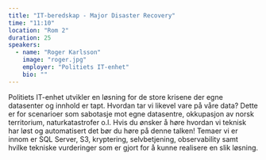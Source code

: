 ```yaml
---
title: "IT-beredskap - Major Disaster Recovery"
time: "11:10"
location: "Rom 2"
duration: 25
speakers:
  - name: "Roger Karlsson"
    image: "roger.jpg"
    employer: "Politiets IT-enhet"
    bio: ""
---
```


Politiets IT-enhet utvikler en løsning for de store krisene der egne datasenter og innhold er tapt. Hvordan tar vi likevel vare på våre data? Dette er for scenarioer som sabotasje mot egne datasentre, okkupasjon av norsk territorium, naturkatastrofer o.l. Hvis du ønsker å høre hvordan vi teknisk har løst og automatisert det bør du høre på denne talken! Temaer vi er innom er SQL Server, S3, kryptering, selvbetjening, observability samt hvilke tekniske vurderinger som er gjort for å kunne realisere en slik løsning.
